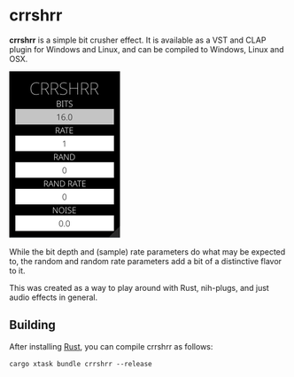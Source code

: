 # crrshrr

**crrshrr** is a simple bit crusher effect. It is available as a VST and CLAP plugin for Windows and Linux, and can be compiled to Windows, Linux and OSX. 

![screenshot](./img/crrshrr.png)

While the bit depth and (sample) rate parameters do what may be expected to, the random and random rate parameters add a bit of a distinctive flavor to it.  

This was created as a way to play around with Rust, nih-plugs, and just audio effects in general. 

## Building

After installing [Rust](https://rustup.rs/), you can compile crrshrr as follows:

```shell
cargo xtask bundle crrshrr --release
```

